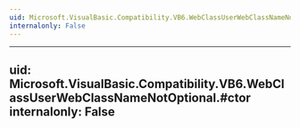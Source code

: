 ```yaml
---
uid: Microsoft.VisualBasic.Compatibility.VB6.WebClassUserWebClassNameNotOptional
internalonly: False
---
```


---
uid: Microsoft.VisualBasic.Compatibility.VB6.WebClassUserWebClassNameNotOptional.#ctor
internalonly: False
---

